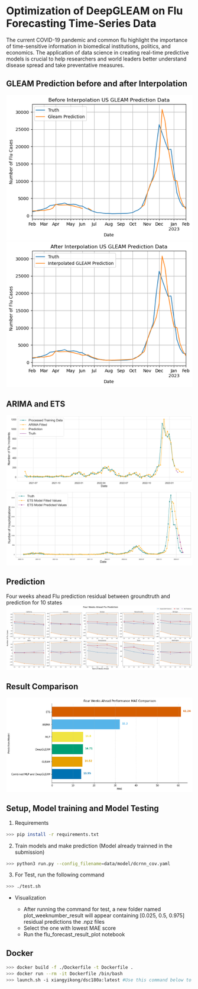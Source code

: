 # Optimization of DeepGLEAM on Flu Forecasting Time-Series Data
The current COVID-19 pandemic and common flu highlight the importance of time-sensitive information in biomedical institutions, politics, and economics. The application of data science in creating real-time predictive models is crucial to help researchers and world leaders better understand disease spread and take preventative measures.

## GLEAM Prediction before and after Interpolation
![GLEAM Before Interpolation](./references/beforeinterp.png)
![GLEAM After Interpolation](./references/afterinterp.png)

## ARIMA and ETS
![ARIMA](./references/arima_validation_plot1.png)
![ETS](./references/ets_validation_plot1.png)
## Prediction
Four weeks ahead Flu prediction residual between groundtruth and prediction for 10 states
![uncertainty_quantification_flu_residual_washingtion](./references/10_states_4_weeks_prediction.png)

## Result Comparison 
![MAE result](./references/Combied_result.png)

## Setup, Model training and Model Testing
 
1. Requirements
```bash
>>> pip install -r requirements.txt
```
2. Train models and make prediction (Model already trainned in the submission)
```bash
>>> python3 run.py --config_filename=data/model/dcrnn_cov.yaml
```
3. For Test, run the following command
```bash
>>> ./test.sh
```
- Visualization 

  - After running the command for test, a new folder named plot_weeknumber_result will appear containing [0.025, 0.5, 0.975] residual predictions the .npz files 
  - Select the one with lowest MAE score 
  - Run the flu_forecast_result_plot notebook

## Docker

```bash
>>> docker build -f ./Dockerfile -t Dockerfile .
>>> docker run --rm -it Dockerfile /bin/bash
>>> launch.sh -i xiangyikong/dsc180a:latest #Use this command below to launch the image in DSMLP
```

